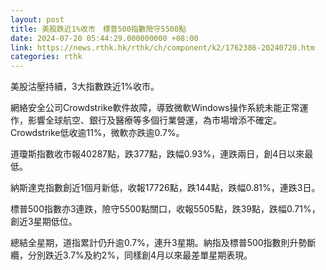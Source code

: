 ```yaml
---
layout: post
title: 美股跌近1%收市　標普500指數險守5500點
date: 2024-07-20 05:44:29.000000000 +08:00
link: https://news.rthk.hk/rthk/ch/component/k2/1762386-20240720.htm
categories: rthk
---
```


美股沽壓持續，3大指數跌近1%收市。

網絡安全公司Crowdstrike軟件故障，導致微軟Windows操作系統未能正常運作，影響全球航空、銀行及醫療等多個行業營運，為市場增添不確定。Crowdstrike低收逾11%，微軟亦跌逾0.7%。

道瓊斯指數收市報40287點，跌377點，跌幅0.93%，連跌兩日，創4日以來最低。

納斯達克指數創近1個月新低，收報17726點，跌144點，跌幅0.81%，連跌3日。

標普500指數亦3連跌，險守5500點關口，收報5505點，跌39點，跌幅0.71%，創近3星期低位。

總結全星期，道指累計仍升逾0.7%，連升3星期。納指及標普500指數則升勢斷纜，分別跌近3.7%及約2%，同樣創4月以來最差單星期表現。

